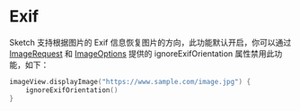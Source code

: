 # Exif

Sketch 支持根据图片的 Exif 信息恢复图片的方向，此功能默认开启，你可以通过 [ImageRequest] 和 [ImageOptions] 提供的
ignoreExifOrientation 属性禁用此功能，如下：

```kotlin
imageView.displayImage("https://www.sample.com/image.jpg") {
    ignoreExifOrientation()
}
```

[ImageRequest]: ../../sketch-core/src/main/kotlin/com/github/panpf/sketch/request/ImageRequest.kt

[ImageOptions]: ../../sketch-core/src/main/kotlin/com/github/panpf/sketch/request/ImageOptions.kt